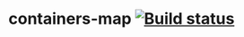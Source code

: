 # containers-map  [![Build status](https://ci.appveyor.com/api/projects/status/9fscvse6l0y5eatb?svg=true)](https://ci.appveyor.com/project/Meg-mila/containers-map)
